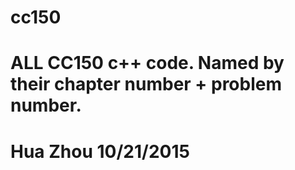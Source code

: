 # cc150
# ALL CC150 c++ code. Named by their chapter number + problem number.
# Hua Zhou 10/21/2015 
